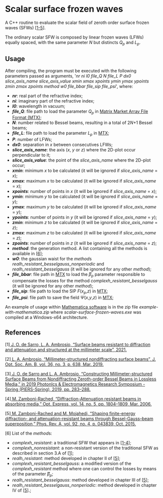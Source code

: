 # Scalar surface frozen waves
A C++ routine to evaluate the scalar field of zeroth order surface frozen waves (SFWs) [[1-5](#references)].

The ordinary scalar SFW is composed by linear frozen waves (LFWs) equally spaced, with the same parameter *N* but distincts *Q*<sub>*p*</sub> and *L*<sub>*p*</sub>.

## Usage
After compiling, the program must be executed with the following parameters passed as arguments, '*nr* *ni* *l0* *file_Q* *N* *file_L* *P* *dx0* *slice_axis_name* *slice_axis_value* *xmin* *xmax* *xpoints* *ymin* *ymax* *ypoints* *zmin* *zmax* *zpoints* *method* *w0* *file_bbar* *file_sip* *file_psi*', where:

- ***nr***: real part of the refractive index;
- ***ni***: imaginary part of the refractive index;
- ***l0***: wavelength in vacuum;
- ***file_Q***: file path to load the parameter *Q*<sub>*p*</sub> in <a href="https://math.nist.gov/MatrixMarket/formats.html">Matrix Market Array File Format (MTX)</a>;
- ***N***: number related to Bessel beams, resulting in a total of 2*N*+1 Bessel beams;
- ***file_L***: file path to load the parameter *L*<sub>*p*</sub> in <a href="https://math.nist.gov/MatrixMarket/formats.html">MTX</a>;
- ***P***: number of LFWs;
- ***dx0***: separation in *x* between consecutives LFWs;
- ***slice_axis_name***: the axis (*x*, *y* or *z*) where the 2D-plot occur perpendicular to it;
- ***slice_axis_value***: the point of the *slice_axis_name* where the 2D-plot occur;
- ***xmin***: minimum *x* to be calculated (it will be ignored if *slice_axis_name* = *x*);
- ***xmax***: maximum *x* to be calculated (it will be ignored if *slice_axis_name* = *x*);
- ***xpoints***: number of points in *x* (it will be ignored if *slice_axis_name* = *x*);
- ***ymin***: minimum *y* to be calculated (it will be ignored if *slice_axis_name* = *y*);
- ***ymax***: maximum *y* to be calculated (it will be ignored if *slice_axis_name* = *y*);
- ***ypoints***: number of points in *y* (it will be ignored if *slice_axis_name* = *y*);
- ***zmin***: minimum *z* to be calculated (it will be ignored if *slice_axis_name* = *z*);
- ***zmax***: maximum *z* to be calculated (it will be ignored if *slice_axis_name* = *z*);
- ***zpoints***: number of points in *z* (it will be ignored if *slice_axis_name* = *z*);
- ***method***: the generation method. A list containing all the methods is available in [[6](#references)]; 
- ***w0***: the gaussian waist for the *method*s *realh_resistant_besselgauss_nonperiodic* and *realh_resistant_besselgauss* (it will be ignored for any other *method*);
- ***file_bbar***: file path in <a href="https://math.nist.gov/MatrixMarket/formats.html">MTX</a> to load the *&#946;&#x035E;*<sub>*p*</sub> parameter responsible to compensate the losses for the method *complexh_resistant_besselgauss* (it will be ignored for any other *method*);
- ***file_sip***: file path to load the SIP *F*(*x*<sub>*p*</sub>,*z*) in <a href="https://math.nist.gov/MatrixMarket/formats.html">MTX</a>;
- ***file_psi***: file path to save the field *Ψ*(*x*,*y*,*z*) in <a href="https://math.nist.gov/MatrixMarket/formats.html">MTX</a>;

An example of usage within <a href="https://www.wolfram.com/mathematica/">Mathematica software</a> is in the zip file *example-with-mathematica.zip* where *scalar-surface-frozen-waves.exe* was compiled at a Windows-x64 architecture.

## References
[1]<a href="https://doi.org/10.1364/JOSAB.412756"> J. O. de Sarro, L. A. Ambrosio, “Surface beams resistant to diffraction and attenuation and structured at the millimeter scale”, 2021.</a>

[2]<a href="https://doi.org/10.1364/JOSAB.36.000638"> L. A. Ambrosio, “Millimeter-structured nondiffracting surface beams”, J. Opt. Soc. Am. B, vol. 36, no. 3, p. 638, Mar. 2019.</a>

[3]<a href="https://doi.org/10.1109/PIERS-Spring46901.2019.9017377"> J. O. de Sarro and L. A. Ambrosio, “Constructing Millimeter-structured Surface Beams from Nondiffracting Zeroth-order Bessel Beams in Lossless Media,” in 2019 PhotonIcs & Electromagnetics Research Symposium - Spring (PIERS-Spring), 2019, pp. 283–288.</a>

[4]<a href="https://doi.org/10.1364/OE.14.001804"> M. Zamboni-Rached, “Diffraction-Attenuation resistant beams in absorbing media,” Opt. Express, vol. 14, no. 5, pp. 1804–1809, Mar. 2006.</a>

[5]<a href="https://doi.org/10.1103/PhysRevA.92.043839"> M. Zamboni-Rached and M. Mojahedi, “Shaping finite-energy diffraction- and attenuation-resistant beams through Bessel-Gauss–beam superposition,” Phys. Rev. A, vol. 92, no. 4, p. 043839, Oct. 2015.</a>

[6] List of the *method*s:
- *complexh_resistant*: a traditional SFW that appears in [[1-4](#references)];
- *complexh_nonresistant*: a non-resistant version of the traditional SFW as described in section 3.A of [[1](#references)];
- *realh_resistant*: method developed in chapter II of [[5](#references)];
- *complexh_resistant_besselgauss*: a modified version of the *complexh_resistant* method where one can control the losses by means of the parameter *&#946;&#x035E;*<sub>*p*</sub>;
- *realh_resistant_besselgauss*: method developed in chapter III of [[5](#references)];
- *realh_resistant_besselgauss_nonperiodic*: method developed in chapter IV of [[5](#references)].;